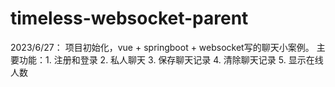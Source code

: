 # timeless-websocket-parent
2023/6/27：
项目初始化，vue + springboot + websocket写的聊天小案例。
主要功能：1. 注册和登录  2. 私人聊天  3. 保存聊天记录  4. 清除聊天记录  5. 显示在线人数
